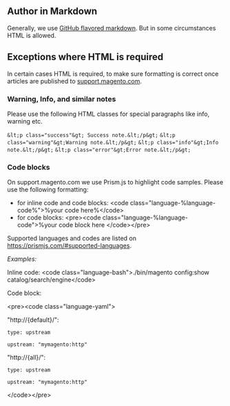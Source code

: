 ## Author in Markdown
Generally, we use [GitHub flavored markdown](https://github.github.com/gfm/). But in some circumstances HTML is allowed.

## Exceptions where HTML is required

In certain cases HTML is required, to make sure formatting is correct once articles are published to [support.magento.com](https://support.magento.com/hc/en-us).

### Warning, Info, and similar notes

Please use the following HTML classes for special paragraphs like info, warning etc.

`&lt;p class="success"&gt; Success note.&lt;/p&gt;`
`&lt;p class="warning"&gt;Warning note.&lt;/p&gt;`
`&lt;p class="info"&gt;Info note.&lt;/p&gt;`
`&lt;p class="error"&gt;Error note.&lt;/p&gt;`


### Code blocks

On support.magento.com we use Prism.js to highlight code samples.
Please use the following formatting:
-  for inline code and code blocks: &lt;code class="language-%language-code%"&gt;%your code here%&lt;/code&gt;
- for code blocks:
&lt;pre&gt;&lt;code class="language-%language-code"&gt;%your
    code
    block
    here &lt;/code&gt;&lt;/pre&gt;


Supported languages and codes are listed on https://prismjs.com/#supported-languages.

*Examples:*

Inline code: &lt;code class="language-bash"&gt;./bin/magento config:show catalog/search/engine&lt;/code&gt;

Code block:

&lt;pre&gt;&lt;code class="language-yaml"&gt;

"http://{default}/":

    type: upstream

    upstream: "mymagento:http"

"http://{all}/":

    type: upstream

    upstream: "mymagento:http"

  &lt;/code&gt;&lt;/pre&gt;

